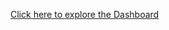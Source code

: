[Click here to explore the Dashboard](https://1drv.ms/x/c/6379e961f7e88ed9/EfVd1L01DbZCssCvkn5coksBmOOiOazNyYYO4o4wwpobaw?e=dYfJrZ)
